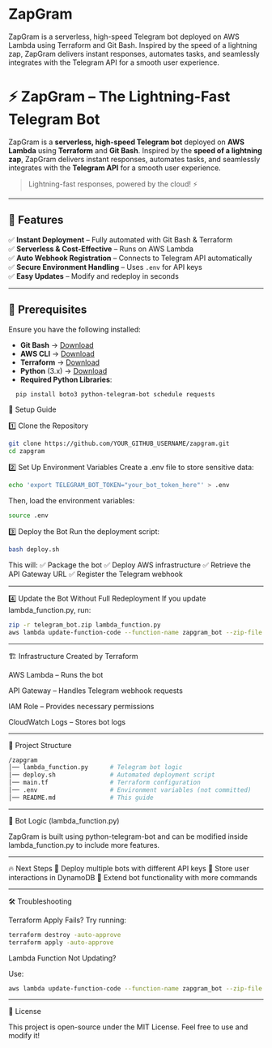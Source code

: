# ZapGram
ZapGram is a serverless, high-speed Telegram bot deployed on AWS Lambda using Terraform and Git Bash. Inspired by the speed of a lightning zap, ZapGram delivers instant responses, automates tasks, and seamlessly integrates with the Telegram API for a smooth user experience.
# ⚡ ZapGram – The Lightning-Fast Telegram Bot  

ZapGram is a **serverless, high-speed Telegram bot** deployed on **AWS Lambda** using **Terraform** and **Git Bash**. Inspired by the **speed of a lightning zap**, ZapGram delivers instant responses, automates tasks, and seamlessly integrates with the **Telegram API** for a smooth user experience.  

> Lightning-fast responses, powered by the cloud! ⚡  

---

## 🚀 Features  
✅ **Instant Deployment** – Fully automated with Git Bash & Terraform  
✅ **Serverless & Cost-Effective** – Runs on AWS Lambda  
✅ **Auto Webhook Registration** – Connects to Telegram API automatically  
✅ **Secure Environment Handling** – Uses `.env` for API keys  
✅ **Easy Updates** – Modify and redeploy in seconds  

---

## 📌 Prerequisites  

Ensure you have the following installed:  

- **Git Bash** → [Download](https://git-scm.com/downloads)  
- **AWS CLI** → [Download](https://awscli.amazonaws.com/AWSCLIV2.msi)  
- **Terraform** → [Download](https://developer.hashicorp.com/terraform/downloads)  
- **Python** (3.x) → [Download](https://www.python.org/downloads/)  
- **Required Python Libraries**:  

```bash
  pip install boto3 python-telegram-bot schedule requests
```

🔧 Setup Guide

1️⃣ Clone the Repository
```bash
git clone https://github.com/YOUR_GITHUB_USERNAME/zapgram.git
cd zapgram
```
2️⃣ Set Up Environment Variables
Create a .env file to store sensitive data:

```bash
echo 'export TELEGRAM_BOT_TOKEN="your_bot_token_here"' > .env
```
Then, load the environment variables:
```bash
source .env
```
3️⃣ Deploy the Bot
Run the deployment script:

```bash
bash deploy.sh
```
This will:
✅ Package the bot
✅ Deploy AWS infrastructure
✅ Retrieve the API Gateway URL
✅ Register the Telegram webhook

---

4️⃣ Update the Bot Without Full Redeployment
If you update lambda_function.py, run:

```bash
zip -r telegram_bot.zip lambda_function.py
aws lambda update-function-code --function-name zapgram_bot --zip-file fileb://telegram_bot.zip
```
---

🏗 Infrastructure Created by Terraform

AWS Lambda – Runs the bot

API Gateway – Handles Telegram webhook requests

IAM Role – Provides necessary permissions

CloudWatch Logs – Stores bot logs

---

📄 Project Structure
```bash
/zapgram
│── lambda_function.py      # Telegram bot logic
│── deploy.sh               # Automated deployment script
│── main.tf                 # Terraform configuration
│── .env                    # Environment variables (not committed)
│── README.md               # This guide
```
---

🤖 Bot Logic (lambda_function.py)

ZapGram is built using python-telegram-bot and can be modified inside lambda_function.py to include more features.

---

🔥 Next Steps
🔹 Deploy multiple bots with different API keys
🔹 Store user interactions in DynamoDB
🔹 Extend bot functionality with more commands

---

🛠 Troubleshooting

Terraform Apply Fails?
Try running:

```bash
terraform destroy -auto-approve
terraform apply -auto-approve
```
Lambda Function Not Updating?

Use:

```bash
aws lambda update-function-code --function-name zapgram_bot --zip-file fileb://telegram_bot.zip
```

---

📜 License

This project is open-source under the MIT License. Feel free to use and modify it!
